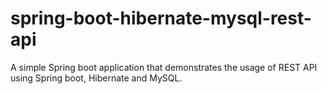 # spring-boot-hibernate-mysql-rest-api
A simple Spring boot application that demonstrates the usage of REST API using Spring boot, Hibernate and MySQL. 
